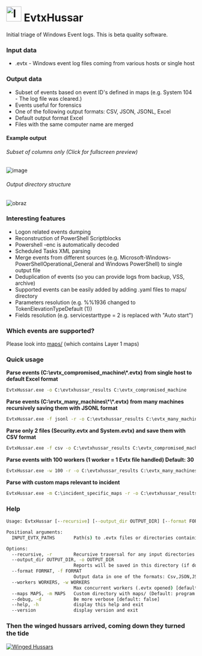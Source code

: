 # <img src="https://github.com/yarox24/EvtxHussar/blob/447cd68ab8f3a4e5bd9d0197461d81cc162b8202/icon/icons8-forensics-96.png" alt="Icon" width="40"/> EvtxHussar

Initial triage of Windows Event logs. This is beta quality software.

### Input data
- .evtx - Windows event log files coming from various hosts or single host

### Output data
- Subset of events based on event ID's defined in maps (e.g. System 104 - The log file was cleared.)
- Events useful for forensics
- One of the following output formats: CSV, JSON, JSONL, Excel
- Default output format Excel
- Files with the same computer name are merged

#### Example output
###### Subset of columns only (Click for fullscreen preview)
![image](https://user-images.githubusercontent.com/18016218/164982801-4fdc2786-0bfb-439a-8679-1ab35537e4c0.png)

###### Output directory structure
![obraz](https://user-images.githubusercontent.com/18016218/174342056-792fa75d-11e9-49b8-8f58-d7f9acb076b8.png)


### Interesting features
- Logon related events dumping
- Reconstruction of PowerShell Scriptblocks
- Powershell -enc <base64 string> is automatically decoded
- Scheduled Tasks XML parsing
- Merge events from different sources (e.g. Microsoft-Windows-PowerShellOperational_General and Windows PowerShell) to single output file
- Deduplication of events (so you can provide logs from backup, VSS, archive)
- Supported events can be easily added by adding .yaml files to maps/ directory
- Parameters resolution (e.g. %%1936 changed to TokenElevationTypeDefault (1))
- Fields resolution (e.g. servicestarttype = 2 is replaced with "Auto start")

### Which events are supported?
Please look into [maps/](https://github.com/yarox24/EvtxHussar/tree/main/maps "L1 maps") (which contains Layer 1 maps)

### Quick usage

**Parse events (C:\\evtx_compromised_machine\\\*.evtx) from single host to default Excel format**
```cmd
EvtxHussar.exe -o C:\evtxhussar_results C:\evtx_compromised_machine
```

**Parse events (C:\\evtx_many_machines\\\*\\\*.evtx) from many machines recursively saving them with JSONL format**
```cmd
EvtxHussar.exe -f jsonl -r -o C:\evtxhussar_results C:\evtx_many_machines
```

**Parse only 2 files (Security.evtx and System.evtx) and save them with CSV format**
```cmd
EvtxHussar.exe -f csv -o C:\evtxhussar_results C:\evtx_compromised_machine\Security.evtx C:\evtx_compromised_machine\System.evtx
```

**Parse events with 100 workers (1 worker = 1 Evtx file handled) Default: 30**
```cmd
EvtxHussar.exe -w 100 -r -o C:\evtxhussar_results C:\evtx_many_machines
```

**Parse with custom maps relevant to incident**
```cmd
EvtxHussar.exe -m C:\incident_specific_maps -r -o C:\evtxhussar_results C:\evtx_many_machines
```
  
### Help
```cmd
Usage: EvtxHussar [--recursive] [--output_dir OUTPUT_DIR] [--format FORMAT] [--workers WORKERS] [--maps MAPS] [--debug] [INPUT_EVTX_PATHS [INPUT_EVTX_PATHS ...]]

Positional arguments:
  INPUT_EVTX_PATHS       Path(s) to .evtx files or directories containing these files (can be mixed)

Options:
  --recursive, -r        Recursive traversal for any input directories. [default: false]
  --output_dir OUTPUT_DIR, -o OUTPUT_DIR
                         Reports will be saved in this directory (if doesn't exists it will be created)
  --format FORMAT, -f FORMAT
                         Output data in one of the formats: Csv,JSON,JSONL,Excel [default: Excel]
  --workers WORKERS, -w WORKERS
                         Max concurrent workers (.evtx opened) [default: 30]
  --maps MAPS, -m MAPS   Custom directory with maps/ (Default: program directory)
  --debug, -d            Be more verbose [default: false]
  --help, -h             display this help and exit
  --version              display version and exit
```
  
  ### Then the winged hussars arrived, coming down they turned the tide
  [![Winged Hussars](https://user-images.githubusercontent.com/18016218/164983755-ce34e0db-4867-4118-8441-d546c090c8a9.png)](https://www.youtube.com/watch?v=rcYhYO02f98 "Winged Hussars")  
